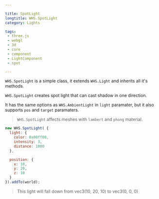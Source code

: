 ```yaml
---

title: SpotLight
longtitle: WHS.SpotLight
category: Lights

tags:
 - three.js
 - webgl
 - 3d
 - core
 - component
 - LightComponent
 - spot

---
```


`WHS.SpotLight` is a simple class, it extends `WHS.Light` and inherits all it's methods.

`WHS.SpotLight` creates spot light that can cast shadow in one direction.

It has the same options as `WHS.AmbientLight` in `light` paramater, but it also supports `pos` and `target` paramaters.

> `WHS.SpotLight` affects meshes with `lambert` and `phong` material.

```javascript
new WHS.SpotLight( {
  light: {
    color: 0x00ff00,
    intensity: 3,
    distance: 1000
  },

  position: {
    x: 10,
    y: 20,
    z: 10
  }
}).addTo(world);
```

> This light will fall down from vec3(10, 20, 10) to vec3(0, 0, 0)
